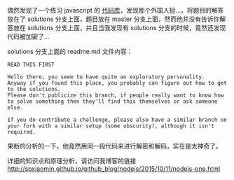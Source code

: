 偶然发现了一个练习 javascript 的 [代码库](https://github.com/kolodny/exercises)，发现那个外国人挺...，将题目的解答放在了 solutions 分支上面，题目放在 master 分支上面，然而他并没有告诉你解答放在 solutions 分支上面，并且当我发现有 solutions 分支的时候，竟然还发现代码被加密了... 

solutions 分支上面的 readme.md 文件内容：

    READ THIS FIRST
    
    Hello there, you seem to have quite an exploratory personality.
    Anyway if you found this place, you probably can figure out how to get to the solutions.
    Please don't publicize this branch, if people really want to know how to solve something then they'll find this themselves or ask someone else.

    If you do contribute a challenge, please also have a similar branch on your fork with a similar setup (some obscurity), although it isn't required.

果断的分析的一下，他竟然用同一段代码来进行解密和解码，实在是太神奇了。

详细的知识点和原理分析，请访问我博客的链接 <http://spxiaomin.github.io/github_blog/nodejs/2015/10/11/nodejs-one.html>
